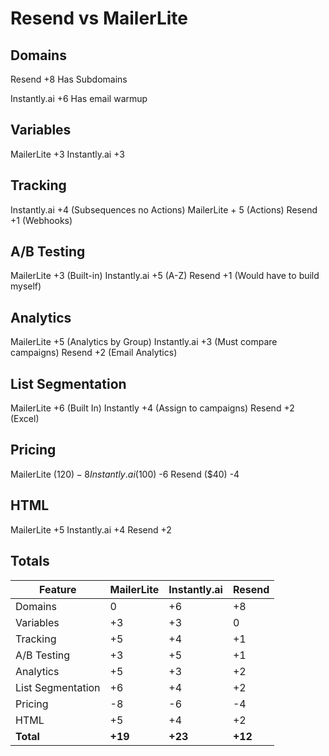 # Resend vs MailerLite

## Domains

Resend +8
Has Subdomains

Instantly.ai +6
Has email warmup

## Variables

MailerLite +3
Instantly.ai +3

## Tracking

Instantly.ai +4 (Subsequences no Actions)
MailerLite + 5 (Actions)
Resend +1 (Webhooks)

## A/B Testing

MailerLite +3 (Built-in)
Instantly.ai +5 (A-Z)
Resend +1 (Would have to build myself)

## Analytics

MailerLite +5 (Analytics by Group)
Instantly.ai +3 (Must compare campaigns)
Resend +2 (Email Analytics)

## List Segmentation

MailerLite +6 (Built In)
Instantly +4 (Assign to campaigns)
Resend +2 (Excel)

## Pricing

MailerLite ($120) -8
Instantly.ai ($100) -6
Resend ($40) -4

## HTML

MailerLite +5
Instantly.ai +4
Resend +2

## Totals

| Feature | MailerLite | Instantly.ai | Resend |
|---------|------------|--------------|--------|
| Domains | 0 | +6 | +8 |
| Variables | +3 | +3 | 0 |
| Tracking | +5 | +4 | +1 |
| A/B Testing | +3 | +5 | +1 |
| Analytics | +5 | +3 | +2 |
| List Segmentation | +6 | +4 | +2 |
| Pricing | -8 | -6 | -4 |
| HTML | +5 | +4 | +2 |
| **Total** | **+19** | **+23** | **+12** |
